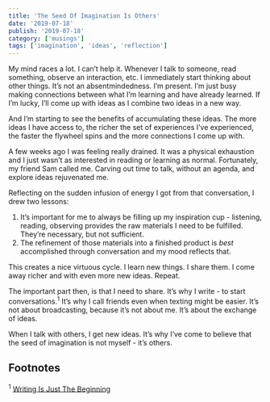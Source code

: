 ```yaml
---
title: 'The Seed Of Imagination Is Others'
date: '2019-07-18'
publish: '2019-07-18'
category: ['musings']
tags: ['imagination', 'ideas', 'reflection']
---
```


My mind races a lot. I can’t help it. Whenever I talk to someone, read something, observe an interaction, etc. I immediately start thinking about other things. It’s not an absentmindedness. I’m present. I’m just busy making connections between what I’m learning and have already learned. If I’m lucky, I’ll come up with ideas as I combine two ideas in a new way.

And I’m starting to see the benefits of accumulating these ideas. The more ideas I have access to, the richer the set of experiences I’ve experienced, the faster the flywheel spins and the more connections I come up with.

A few weeks ago I was feeling really drained. It was a physical exhaustion and I just wasn’t as interested in reading or learning as normal. Fortunately, my friend Sam called me. Carving out time to talk, without an agenda, and explore ideas rejuvenated me.

Reflecting on the sudden infusion of energy I got from that conversation, I drew two lessons:

1. It’s important for me to always be filling up my inspiration cup - listening, reading, observing provides the raw materials I need to be fulfilled. They’re necessary, but not sufficient.
2. The refinement of those materials into a finished product is _best_ accomplished through conversation and my mood reflects that.

This creates a nice virtuous cycle. I learn new things. I share them. I come away richer and with even more new ideas. Repeat.

The important part then, is that I need to share. It’s why I write - to start conversations.<sup>1</sup> It’s why I call friends even when texting might be easier. It’s not about broadcasting, because it’s not about me. It’s about the exchange of ideas.

When I talk with others, I get new ideas. It’s why I’ve come to believe that the seed of imagination is not myself - it’s others.

## Footnotes

<sup>1</sup> [Writing Is Just The Beginning](https://www.stephencharlesweiss.com/2019-04-17/writing-is-the-beginning/)

